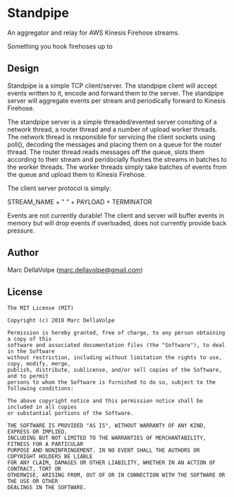 # Standpipe

An aggregator and relay for AWS Kinesis Firehose streams.

Something you hook firehoses up to

## Design

Standpipe is a simple TCP client/server.  The standpipe client
will accept events written to it, encode and forward them to the server.
The standpipe server will aggregate events per stream and periodically forward to Kinesis Firehose.

The standpipe server is a simple threaded/evented server consiting of a network thread, a router thread and a number of upload worker threads.
The network thread is responsible for servicing the client sockets using poll(), decoding the messages and placing them on a queue for the router thread.
The router thread reads messages off the queue, slots them according to their stream and peridocially flushes the streams in batches to the worker threads.
The worker threads simply take batches of events from the queue and upload them to Kinesis Firehose.

The client server protocol is simply:

STREAM_NAME + " " + PAYLOAD + TERMINATOR

Events are not currently durable!
The client and server will buffer events in memory but will drop events if overloaded, does not currently provide back pressure.


## Author

Marc DellaVolpe  (marc.dellavolpe@gmail.com)

## License
    The MIT License (MIT)

    Copyright (c) 2018 Marc DellaVolpe

    Permission is hereby granted, free of charge, to any person obtaining a copy of this
    software and associated documentation files (the "Software"), to deal in the Software
    without restriction, including without limitation the rights to use, copy, modify, merge,
    publish, distribute, sublicense, and/or sell copies of the Software, and to permit
    persons to whom the Software is furnished to do so, subject to the following conditions:

    The above copyright notice and this permission notice shall be included in all copies
    or substantial portions of the Software.

    THE SOFTWARE IS PROVIDED "AS IS", WITHOUT WARRANTY OF ANY KIND, EXPRESS OR IMPLIED,
    INCLUDING BUT NOT LIMITED TO THE WARRANTIES OF MERCHANTABILITY, FITNESS FOR A PARTICULAR
    PURPOSE AND NONINFRINGEMENT. IN NO EVENT SHALL THE AUTHORS OR COPYRIGHT HOLDERS BE LIABLE
    FOR ANY CLAIM, DAMAGES OR OTHER LIABILITY, WHETHER IN AN ACTION OF CONTRACT, TORT OR
    OTHERWISE, ARISING FROM, OUT OF OR IN CONNECTION WITH THE SOFTWARE OR THE USE OR OTHER
    DEALINGS IN THE SOFTWARE.